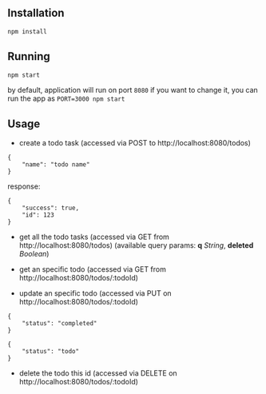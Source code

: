 ## Installation
```sh
npm install
```

## Running
```sh
npm start
```

by default, application will run on port `8080` if you want to change it, you can run the app as `PORT=3000 npm start`

## Usage

* create a todo task (accessed via POST to http://localhost:8080/todos)

```
{
    "name": "todo name"
}
```

response:
```
{
    "success": true,
    "id": 123
}
```

* get all the todo tasks (accessed via GET from http://localhost:8080/todos) (available query params: **q** _String_, **deleted** _Boolean_)

* get an specific todo (accessed via GET from http://localhost:8080/todos/:todoId)

* update an specific todo (accessed via PUT on http://localhost:8080/todos/:todoId)

```
{
    "status": "completed"
}
```
```
{
    "status": "todo"
}
```

* delete the todo this id (accessed via DELETE on http://localhost:8080/todos/:todoId)
